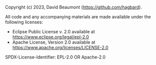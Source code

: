 Copyright (c) 2023, David Beaumont (https://github.com/hagbard).

All code and any accompanying materials are made available under the following licenses:

* Eclipse Public License v. 2.0 available at https://www.eclipse.org/legal/epl-2.0
* Apache License, Version 2.0 available at https://www.apache.org/licenses/LICENSE-2.0

SPDX-License-Identifier: EPL-2.0 OR Apache-2.0
